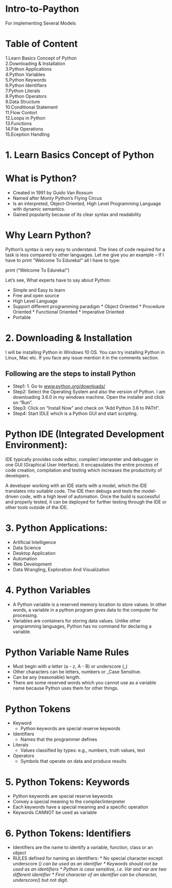 # Intro-to-Paython

For implementing Several Models

# Table of Content
 1.Learn Basics Concept of Python \
 2.Downloading & Installation \
 3.Python Applications\
 4.Python Variables\
 5.Python Keywords\
 6.Python Identifiers\
 7.Python Literals\
 8.Python Operators\
 9.Data Structure\
 10.Conditional Statement\
 11.Flow Contorl\
 12.Loops in Python\
 13.Functions\
 14.File Operations\
 15.Eception Handling


# 1. Learn Basics Concept of Python

# What is Python?

*  Created in 1991 by Guido Van Rossum
*  Named after Monty Python’s Flying Circus
*  Is an interpreted, Object-Oriented, High Level Programming Language with dynamic semantics.
*  Gained popularity because of its clear syntax and readability


# Why Learn Python?

Python’s syntax is very easy to understand. The lines of code required for a task is less compared to other languages. Let me give you an example – If I have to print “Welcome To Edureka!” all I have to type:

print (“Welcome To Edureka!”)

Let’s see, What experts have to say about Python:

* Simple and Easy to learn
* Free and open source
* High Level Language
* Support different programming paradigm
      *  Object Oriented
      * Procedure Oriented
      *  Functional Oriented
      *  Imperative Oriented
* Portable      


#  2. Downloading & Installation

I will be installing Python in Windows 10 OS. You can try installing Python in Linux, Mac etc. If you face any issue mention it in the comments section.

## Following are the steps to install Python

*  Step1: 1. Go to www.python.org/downloads/
*  Step2: Select the Operating System and also the version of Python. I am downloading 3.6.0 in my windows machine. Open the installer and click on “Run”.
*  Step3: Click on “Install Now” and check on “Add Python 3.6 to PATH”.
*  Step4: Start IDLE which is a Python GUI and start scripting.

#  Python IDE (Integrated Development Environment):

IDE typically provides code editor, compiler/ interpreter and debugger in one GUI (Graphical User Interface). It encapsulates the entire process of code creation, compilation and testing which increases the productivity of developers.

A developer working with an IDE starts with a model, which the IDE translates into suitable code. The IDE then debugs and tests the model-driven code, with a high level of automation. Once the build is successful and properly tested, it can be deployed for further testing through the IDE or other tools outside of the IDE.


#  3. Python Applications:

*  Artificial Intelligence
*  Data Science
*  Desktop Application
* Automation
* Web Development
* Data Wrangling, Exploration And Visualization

# 4. Python Variables

* A Python variable is a reserved memory location to store values. In other words, a variable in a python program gives data to the computer for processing.
* Variables are containers for storing data values. Unlike other programming languages, Python has no command for declaring a variable.

#  Python Variable Name Rules

   *   Must begin with a letter (a - z, A - B) or underscore (_)
   *   Other characters can be letters, numbers or _Case Sensitive.
   *   Can be any (reasonable) length.
   *   There are some reserved words which you cannot use as a variable name because Python uses them for other things.


#  Python Tokens
   * Keyword
       * Python keywords are special reserve keywords
   * Identifiers
       * Names that the programmer defines
   *   Literals
       *  Values classified by types: e.g., numbers, truth values, text
  *    Operators 
       *  Symbols that operate on data and produce results


#  5. Python Tokens: Keywords

 *  Python keywords are special reserve keywords
 *  Convey a special meaning to the compiler/interpreter
 * Each keywords have a special meaning and a specific operation
 *  Keywords CANNOT be used as variable

# 6. Python Tokens: Identifiers
  
  *  Identifiers are the name to identify a variable, function, class or an object
  *  RULES defined for naming an identifiers:
                *   No special character except underscore (_) can be used as an identifier
                *   Keywords should not be used as an identifiers
                *   Python is case sensitive, i.e. Var and var are two different identifier
                *   First character of an identifier can be character, underscore(_) but not digit.
               
          
               
       


